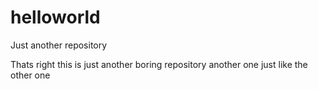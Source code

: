 # helloworld
Just another repository

Thats right this is just another boring repository
another one 
just like the other one
